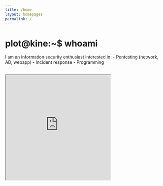 ```yaml
---
title: /home
layout: homepages
permalink: /
---
```


<!-- <h1>Welcome to my blog!</h1> -->

<h1>plot@kine:~$ whoami<mark> </mark></h1>

<p>I am an information security enthusiast interested in:
- Pentesting (network, AD, webapp)
- Incident response
- Programming</p>

<p><br><iframe src="https://editor.p5js.org/Plotkine/present/kmFef9ExW" width="340px" height="340px" frameBorder="1" title="gameOfLife"></iframe></p>
